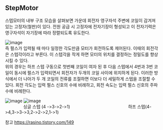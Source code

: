 ## StepMotor
스텝모터의 내부 구조 모습을 살펴보면 가운데 회전자 영구자석 주변에 코일이 감겨져 있는 고정자(철판)이 있다. 전원 공급 시 고정자에 전자기장이 형성되고 이 전자기력은 영구자석이 자기장에 따라 정렬되도록 유도한다.  

![image](https://user-images.githubusercontent.com/98154707/153051608-ffb2b31d-0b57-4f80-9da9-009be3ba4478.png)  
즉 펄스가 입력될 때 마다 일정한 각도만큼 모터가 회전하도록 제어된다. 이때의 회전각은 스텝각이라고 부른다. 이 스텝각을 작게 하면 모터의 위치를 결정하는 정밀도를 향상시킬 수 있다.   
위의 경우는 하프 스텝 구동으로 첫번째 코일이 여자 된 후 다음 스텝에서 4번과 3번 코일이 동시에 펄스가 입력되면서 회전자가 두개의 코일 사이에 위치하게 된다. 이러한 방식에서 더 나아가 두 개 코일의 전류를 조절하면 이보다 더 세밀하게 스텝을 조절할 수 있다. 회전 각도는 입력 펄스 신호의 수에 비례하고, 회전 속도는 입력 펄스 신호의 주파수에 비례한다.  

![image](https://user-images.githubusercontent.com/98154707/153051918-bef29ccd-7e35-437b-b6e8-49b16c7076b1.png)   ![image](https://user-images.githubusercontent.com/98154707/153051837-8ad2a56e-4d2c-44ae-a338-a12fcc5961db.png)  
&nbsp;&nbsp;&nbsp;&nbsp;&nbsp;&nbsp;&nbsp;&nbsp;&nbsp;&nbsp;&nbsp;&nbsp;&nbsp;&nbsp;&nbsp;싱글 스텝 (4 ->3->2->1)                  &nbsp;&nbsp;&nbsp;&nbsp;&nbsp;&nbsp;&nbsp;&nbsp;&nbsp;&nbsp;&nbsp;&nbsp;&nbsp;&nbsp;&nbsp;&nbsp;&nbsp;&nbsp;&nbsp;&nbsp;&nbsp;&nbsp;&nbsp;&nbsp;&nbsp;&nbsp;&nbsp;&nbsp;&nbsp;&nbsp;&nbsp;&nbsp;&nbsp;&nbsp;&nbsp;&nbsp;&nbsp;&nbsp;&nbsp;&nbsp;&nbsp;&nbsp;&nbsp;&nbsp;&nbsp;&nbsp;   하프 스텝(4->4,3->3->3,2->2->2,1->1)  

참고  https://rasino.tistory.com/149
